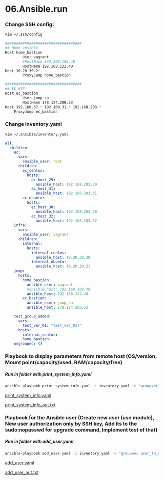# 06.Ansible.run
### Change SSH config: 
```bash
vim ~/.ssh/config
```
```bash
###################################
## Home ansible
Host home_bastion
        User vagrant
        #HostName 192.168.100.40
		HostName 192.168.122.40
Host 10.20.30.2*
        ProxyJump home_bastion

###################################
## EC HTP
Host ec_bastion
        User jump_sa
        HostName 178.124.206.53
Host 192.168.37.* 192.168.31.* 192.168.203.*
	ProxyJump ec_bastion

```
### Change inventory.yaml 
```bash
vim ~/.ansible/inventory.yaml
```
```yaml
all:
  children:
    ec:
      vars: 
        ansible_user: root
      children:
        ec_centos:
          hosts:
            ec_host_29:
              ansible_host: 192.168.203.29
            ec_host_31:
              ansible_host: 192.168.203.31
        ec_ubuntu:
          hosts:
            ec_host_30:
              ansible_host: 192.168.203.30
            ec_host_32:
              ansible_host: 192.168.203.32
    infra:
      vars:
        ansible_user: vagrant
      children:
        internal:
          hosts:
            internal_centos:
              ansible_host: 10.20.30.20
            internal_ubuntu:
              ansible_host: 10.20.30.21
    jump:        
      hosts:
        home_bastion:
          ansible_user: vagrant
          #ansible_host: 192.168.100.40
          ansible_host: 192.168.122.40
        ec_bastion:
          ansible_user: jump_sa
          ansible_host: 178.124.206.53

    test_group_added:
      vars:
        test_var_01: "test_var_01!"
      hosts:
        internal_centos:
        home_bastion:
    ungrouped: {}
```
### Playbook to display parameters from remote host (OS/version, Mount point/capacity/used, RAM/capacity/free)
##### Run in folder with print_system_info.yaml
```bash
ansible-playbook print_system_info.yaml -i inventory.yaml -e "group=ec" > print_system_info_out.txt
```
[print_system_info.yaml](./print_system_info.yaml)

[print_system_info_out.txt](./print_system_info_out.txt)
### Playbook for the Ansible user (Create new user (use module), New user authorization only by SSH key, Add its to the sudo:nopasswd for upgrade command, Implement test of that)
##### Run in folder with add_user.yaml
```bash
ansible-playbook add_user.yaml -i inventory.yaml -e "group=ec user_to_add=senko user_pass=senko" > add_user_out.txt
```
[add_user.yaml](./add_user.yaml)

[add_user_out.txt](./add_user_out.txt)